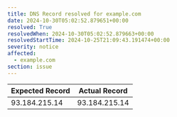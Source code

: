 ```yaml
---
title: DNS Record resolved for example.com
date: 2024-10-30T05:02:52.879651+00:00
resolved: True
resolvedWhen: 2024-10-30T05:02:52.879663+00:00
resolvedStartTime: 2024-10-25T21:09:43.191474+00:00
severity: notice
affected:
  - example.com
section: issue
---
```


| Expected Record  | Actual Record  |
|------------------|----------------|
| 93.184.215.14 | 93.184.215.14 |
